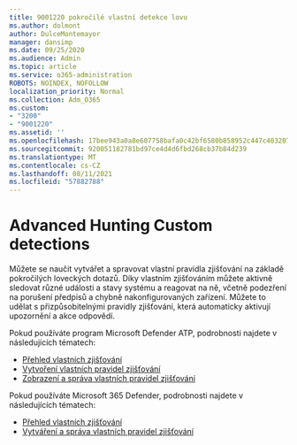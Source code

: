 ```yaml
---
title: 9001220 pokročilé vlastní detekce lovu
ms.author: dolmont
author: DulceMontemayor
manager: dansimp
ms.date: 09/25/2020
ms.audience: Admin
ms.topic: article
ms.service: o365-administration
ROBOTS: NOINDEX, NOFOLLOW
localization_priority: Normal
ms.collection: Adm_O365
ms.custom:
- "3200"
- "9001220"
ms.assetid: ''
ms.openlocfilehash: 17bee943a0a8e607758bafa0c42bf6580b858952c447c403207bebfba9d8d243
ms.sourcegitcommit: 920051182781bd97ce4d4d6fbd268cb37b84d239
ms.translationtype: MT
ms.contentlocale: cs-CZ
ms.lasthandoff: 08/11/2021
ms.locfileid: "57882788"
---
```

# <a name="advanced-hunting-custom-detections"></a>Advanced Hunting Custom detections

Můžete se naučit vytvářet a spravovat vlastní pravidla zjišťování na základě pokročilých loveckých dotazů. Díky vlastním zjišťováním můžete aktivně sledovat různé události a stavy systému a reagovat na ně, včetně podezření na porušení předpisů a chybně nakonfigurovaných zařízení. Můžete to udělat s přizpůsobitelnými pravidly zjišťování, která automaticky aktivují upozornění a akce odpovědí.
  
Pokud používáte program Microsoft Defender ATP, podrobnosti najdete v následujících tématech: 
- [Přehled vlastních zjišťování](https://docs.microsoft.com/windows/security/threat-protection/microsoft-defender-atp/overview-custom-detections)
- [Vytvoření vlastních pravidel zjišťování](https://docs.microsoft.com/windows/security/threat-protection/microsoft-defender-atp/custom-detection-rules)
- [Zobrazení a správa vlastních pravidel zjišťování](https://docs.microsoft.com/windows/security/threat-protection/microsoft-defender-atp/custom-detections-manage)

Pokud používáte Microsoft 365 Defender, podrobnosti najdete v následujících tématech: 
- [Přehled vlastních zjišťování](https://docs.microsoft.com/microsoft-365/security/mtp/custom-detections-overview)
- [Vytváření a správa vlastních pravidel zjišťování](https://docs.microsoft.com/microsoft-365/security/mtp/custom-detection-rules)
